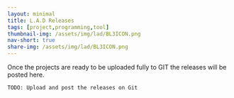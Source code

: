 ```yaml
---
layout: minimal
title: L.A.D Releases
tags: [project,programming,tool]
thumbnail-img: /assets/img/lad/BL3ICON.png
nav-short: true
share-img: /assets/img/lad/BL3ICON.png
---
```

Once the projects are ready to be uploaded fully to GIT the releases will be posted here. 

`TODO: Upload and post the releases on Git`